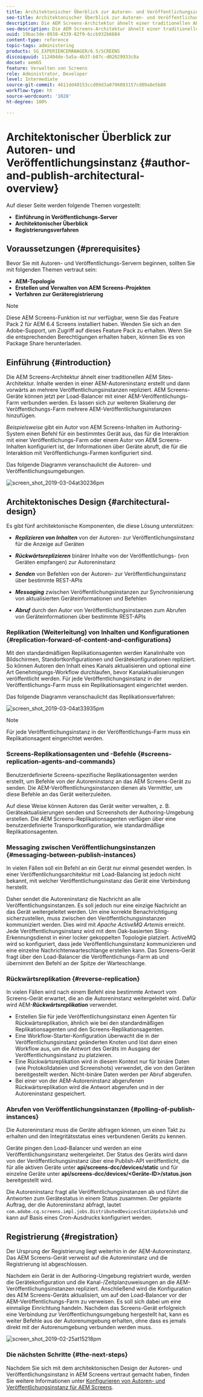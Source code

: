 ```yaml
---
title: Architektonischer Überblick zur Autoren- und Veröffentlichungsinstanz
seo-title: Architektonischer Überblick zur Autoren- und Veröffentlichungsinstanz
description: Die AEM Screens-Architektur ähnelt einer traditionellen AEM Sites-Architektur. Inhalte werden in einer AEM-Autoreninstanz erstellt und dann vorwärts an mehrere Veröffentlichungsinstanzen repliziert. Auf dieser Seite erfahren Sie mehr über die Architektur der Autoren- und Veröffentlichungsinstanz.
seo-description: Die AEM Screens-Architektur ähnelt einer traditionellen AEM Sites-Architektur. Inhalte werden in einer AEM-Autoreninstanz erstellt und dann vorwärts an mehrere Veröffentlichungsinstanzen repliziert. Auf dieser Seite erfahren Sie mehr über die Architektur der Autoren- und Veröffentlichungsinstanz.
uuid: 19bac3de-8938-4339-82f0-6ccb932b6684
content-type: reference
topic-tags: administering
products: SG_EXPERIENCEMANAGER/6.5/SCREENS
discoiquuid: 112404de-5a5a-4b37-b87c-d02029933c8a
docset: aem65
feature: Verwalten von Screens
role: Administrator, Developer
level: Intermediate
source-git-commit: 4611dd40153ccd09d3a0796093157cd09a8e5b80
workflow-type: ht
source-wordcount: '1028'
ht-degree: 100%

---
```



# Architektonischer Überblick zur Autoren- und Veröffentlichungsinstanz {#author-and-publish-architectural-overview}

Auf dieser Seite werden folgende Themen vorgestellt:

* **Einführung in Veröffentlichungs-Server**
* **Architektonischer Überblick**
* **Registrierungsverfahren**

## Voraussetzungen {#prerequisites}

Bevor Sie mit Autoren- und Veröffentlichungs-Servern beginnen, sollten Sie mit folgenden Themen vertraut sein:

* **AEM-Topologie**
* **Erstellen und Verwalten von AEM Screens-Projekten**
* **Verfahren zur Geräteregistrierung**

>[!NOTE]
>
>Diese AEM Screens-Funktion ist nur verfügbar, wenn Sie das Feature Pack 2 für AEM 6.4 Screens installiert haben. Wenden Sie sich an den Adobe-Support, um Zugriff auf dieses Feature Pack zu erhalten. Wenn Sie die entsprechenden Berechtigungen erhalten haben, können Sie es von Package Share herunterladen.

## Einführung {#introduction}

Die AEM Screens-Architektur ähnelt einer traditionellen AEM Sites-Architektur. Inhalte werden in einer AEM-Autoreninstanz erstellt und dann vorwärts an mehrere Veröffentlichungsinstanzen repliziert. AEM Screens-Geräte können jetzt per Load-Balancer mit einer AEM-Veröffentlichungs-Farm verbunden werden. Es lassen sich zur weiteren Skalierung der Veröffentlichungs-Farm mehrere AEM-Veröffentlichungsinstanzen hinzufügen.

*Beispielsweise* gibt ein Autor von AEM Screens-Inhalten im Authoring-System einen Befehl für ein bestimmtes Gerät aus, das für die Interaktion mit einer Veröffentlichungs-Farm oder einem Autor von AEM Screens-Inhalten konfiguriert ist, der Informationen über Geräte abruft, die für die Interaktion mit Veröffentlichungs-Farmen konfiguriert sind.

Das folgende Diagramm veranschaulicht die Autoren- und Veröffentlichungsumgebungen.

![screen_shot_2019-03-04at30236pm](assets/screen_shot_2019-03-04at30236pm.png)

## Architektonisches Design {#architectural-design}

Es gibt fünf architektonische Komponenten, die diese Lösung unterstützen:

* ***Replizieren von Inhalten*** von der Autoren- zur Veröffentlichungsinstanz für die Anzeige auf Geräten

* ***Rückwärtsreplizieren*** binärer Inhalte von der Veröffentlichungs- (von Geräten empfangen) zur Autoreninstanz
* ***Senden*** von Befehlen von der Autoren- zur Veröffentlichungsinstanz über bestimmte REST-APIs
* ***Messaging*** zwischen Veröffentlichungsinstanzen zur Synchronisierung von aktualisierten Geräteinformationen und Befehlen
* ***Abruf*** durch den Autor von Veröffentlichungsinstanzen zum Abrufen von Geräteinformationen über bestimmte REST-APIs

### Replikation (Weiterleitung) von Inhalten und Konfigurationen {#replication-forward-of-content-and-configurations}

Mit den standardmäßigen Replikationsagenten werden Kanalinhalte von Bildschirmen, Standortkonfigurationen und Gerätekonfigurationen repliziert. So können Autoren den Inhalt eines Kanals aktualisieren und optional eine Art Genehmigungs-Workflow durchlaufen, bevor Kanalaktualisierungen veröffentlicht werden. Für jede Veröffentlichungsinstanz in der Veröffentlichungs-Farm muss ein Replikationsagent eingerichtet werden.

Das folgende Diagramm veranschaulicht das Replikationsverfahren:

![screen_shot_2019-03-04at33935pm](assets/screen_shot_2019-03-04at33935pm.png)

>[!NOTE]
>
>Für jede Veröffentlichungsinstanz in der Veröffentlichungs-Farm muss ein Replikationsagent eingerichtet werden.

### Screens-Replikationsagenten und -Befehle {#screens-replication-agents-and-commands}

Benutzerdefinierte Screens-spezifische Replikationsagenten werden erstellt, um Befehle von der Autoreninstanz an das AEM Screens-Gerät zu senden. Die AEM-Veröffentlichungsinstanzen dienen als Vermittler, um diese Befehle an das Gerät weiterzuleiten.

Auf diese Weise können Autoren das Gerät weiter verwalten, z. B. Geräteaktualisierungen senden und Screenshots der Authoring-Umgebung erstellen. Die AEM Screens-Replikationsagenten verfügen über eine benutzerdefinierte Transportkonfiguration, wie standardmäßige Replikationsagenten.

### Messaging zwischen Veröffentlichungsinstanzen {#messaging-between-publish-instances}

In vielen Fällen soll ein Befehl an ein Gerät nur einmal gesendet werden. In einer Veröffentlichungsarchitektur mit Load-Balancing ist jedoch nicht bekannt, mit welcher Veröffentlichungsinstanz das Gerät eine Verbindung herstellt.

Daher sendet die Autoreninstanz die Nachricht an alle Veröffentlichungsinstanzen. Es soll jedoch nur eine einzige Nachricht an das Gerät weitergeleitet werden. Um eine korrekte Benachrichtigung sicherzustellen, muss zwischen den Veröffentlichungsinstanzen kommuniziert werden. Dies wird mit *Apache ActiveMQ Artemis* erreicht. Jede Veröffentlichungsinstanz wird mit dem Oak-basierten Sling-Erkennungsdienst in einer locker gekoppelten Topologie platziert. ActiveMQ wird so konfiguriert, dass jede Veröffentlichungsinstanz kommunizieren und eine einzelne Nachrichtenwarteschlange erstellen kann. Das Screens-Gerät fragt über den Load-Balancer die Veröffentlichungs-Farm ab und übernimmt den Befehl an der Spitze der Warteschlange.

### Rückwärtsreplikation {#reverse-replication}

In vielen Fällen wird nach einem Befehl eine bestimmte Antwort vom Screens-Gerät erwartet, die an die Autoreninstanz weitergeleitet wird. Dafür wird AEM-***Rückwärtsreplikation*** verwendet.

* Erstellen Sie für jede Veröffentlichungsinstanz einen Agenten für Rückwärtsreplikation, ähnlich wie bei den standardmäßigen Replikationsagenten und den Screens-Replikationsagenten.
* Eine Workflow-Starter-Konfiguration überwacht die in der Veröffentlichungsinstanz geänderten Knoten und löst dann einen Workflow aus, um die Antwort des Geräts im Ausgang der Veröffentlichungsinstanz zu platzieren.
* Eine Rückwärtsreplikation wird in diesem Kontext nur für binäre Daten (wie Protokolldateien und Screenshots) verwendet, die von den Geräten bereitgestellt werden. Nicht-binäre Daten werden per Abruf abgerufen.
* Bei einer von der AEM-Autoreninstanz abgerufenen Rückwärtsreplikation wird die Antwort abgerufen und in der Autoreninstanz gespeichert.

### Abrufen von Veröffentlichungsinstanzen {#polling-of-publish-instances}

Die Autoreninstanz muss die Geräte abfragen können, um einen Takt zu erhalten und den Integritätsstatus eines verbundenen Geräts zu kennen.

Geräte pingen den Load-Balancer und werden an eine Veröffentlichungsinstanz weitergeleitet. Der Status des Geräts wird dann von der Veröffentlichungsinstanz über eine Publish-API veröffentlicht, die für alle aktiven Geräte unter **api/screens-dcc/devices/static** und für einzelne Geräte unter **api/screens-dcc/devices/&lt;Geräte-ID>/status.json** bereitgestellt wird.

Die Autoreninstanz fragt alle Veröffentlichungsinstanzen ab und führt die Antworten zum Gerätestatus in einem Status zusammen. Der geplante Auftrag, der die Autoreninstanz abfragt, lautet `com.adobe.cq.screens.impl.jobs.DistributedDevicesStatiUpdateJob` und kann auf Basis eines Cron-Ausdrucks konfiguriert werden.

## Registrierung {#registration}

Der Ursprung der Registrierung liegt weiterhin in der AEM-Autoreninstanz. Das AEM Screens-Gerät verweist auf die Autoreninstanz und die Registrierung ist abgeschlossen.

Nachdem ein Gerät in der Authoring-Umgebung registriert wurde, werden die Gerätekonfiguration und die Kanal-/Zeitplanzuweisungen an die AEM-Veröffentlichungsinstanzen repliziert. Anschließend wird die Konfiguration des AEM Screens-Geräts aktualisiert, um auf den Load-Balancer vor der AEM-Veröffentlichungs-Farm zu verweisen. Es soll sich dabei um eine einmalige Einrichtung handeln. Nachdem das Screens-Gerät erfolgreich eine Verbindung zur Veröffentlichungsumgebung hergestellt hat, kann es weiter Befehle aus der Autorenumgebung erhalten, ohne dass es jemals direkt mit der Autorenumgebung verbunden werden muss.

![screen_shot_2019-02-25at15218pm](assets/screen_shot_2019-02-25at15218pm.png)

### Die nächsten Schritte {#the-next-steps}

Nachdem Sie sich mit dem architektonischen Design der Autoren- und Veröffentlichungsinstanz in AEM Screens vertraut gemacht haben, finden Sie weitere Informationen unter [Konfigurieren von Autoren- und Veröffentlichungsinstanz für AEM Screens](author-and-publish.md).
